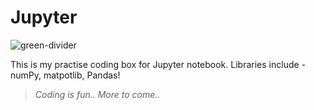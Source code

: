 # Jupyter

![green-divider](https://user-images.githubusercontent.com/7065401/52071924-c003ad80-2562-11e9-8297-1c6595f8a7ff.png)


This is my practise coding box for Jupyter notebook. Libraries include - numPy, matpotlib, Pandas!

>_Coding is fun.. More to come.._
